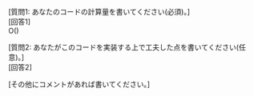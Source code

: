 [質問1: あなたのコードの計算量を書いてください(必須)。]<BR>
[回答1]<BR>
O()


[質問2: あなたがこのコードを実装する上で工夫した点を書いてください(任意)。]<BR>
[回答2]


[その他にコメントがあれば書いてください。]
